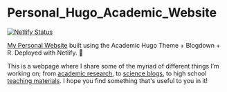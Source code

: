# Personal_Hugo_Academic_Website

[![Netlify Status](https://api.netlify.com/api/v1/badges/8ad87f63-f5cc-4e95-acd5-b3b6ba6dd034/deploy-status)](https://app.netlify.com/sites/isobelbeasley/deploys)

[My Personal Website](https://isobelbeasley.com/) built using the Academic Hugo Theme + Blogdown + R. Deployed with Netlify. 🎉

This is a webpage where I share some of the myriad of different things I’m working on; from [academic research](https://isobelbeasley.com/research/), to [science blogs](https://isobelbeasley.com/writing/), to high school [teaching materials](https://isobelbeasley.com/vce-biology/). I hope you find something that's useful to you in it!

